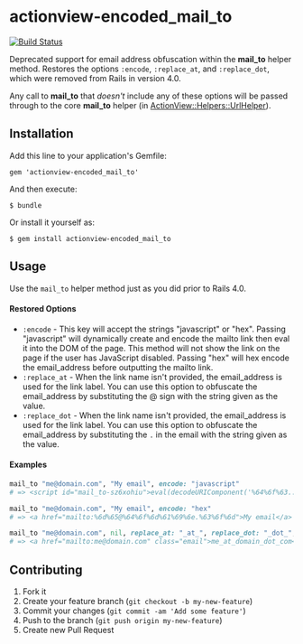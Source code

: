 # actionview-encoded_mail_to 
[![Build Status](https://secure.travis-ci.org/reed/actionview-encoded_mail_to.png)](http://travis-ci.org/reed/actionview-encoded_mail_to)

Deprecated support for email address obfuscation within the **mail_to** helper method.  Restores the options `:encode`, `:replace_at`,  and `:replace_dot`, which were removed from Rails in version 4.0.  

Any call to **mail_to** that _doesn't_ include any of these options will be passed through to the core **mail_to** helper (in [ActionView::Helpers::UrlHelper](https://github.com/rails/rails/blob/master/actionpack/lib/action_view/helpers/url_helper.rb)).

## Installation

Add this line to your application's Gemfile:

    gem 'actionview-encoded_mail_to'

And then execute:

    $ bundle

Or install it yourself as:

    $ gem install actionview-encoded_mail_to

## Usage

Use the `mail_to` helper method just as you did prior to Rails 4.0.

#### Restored Options

 * `:encode` - This key will accept the strings "javascript" or "hex".
   Passing "javascript" will dynamically create and encode the mailto link then
   eval it into the DOM of the page. This method will not show the link on
   the page if the user has JavaScript disabled. Passing "hex" will hex
   encode the email_address before outputting the mailto link.
 * `:replace_at` - When the link name isn't provided, the
   email_address is used for the link label. You can use this option to
   obfuscate the email_address by substituting the @ sign with the string
   given as the value.
 * `:replace_dot` - When the link name isn't provided, the
   email_address is used for the link label. You can use this option to
   obfuscate the email_address by substituting the `.` in the email with the
   string given as the value.

#### Examples

```ruby
mail_to "me@domain.com", "My email", encode: "javascript"
# => <script id="mail_to-sz6xohiu">eval(decodeURIComponent('%64%6f%63...%27%29%3b'))</script>

mail_to "me@domain.com", "My email", encode: "hex"
# => <a href="mailto:%6d%65@%64%6f%6d%61%69%6e.%63%6f%6d">My email</a>

mail_to "me@domain.com", nil, replace_at: "_at_", replace_dot: "_dot_", class: "email"
# => <a href="mailto:me@domain.com" class="email">me_at_domain_dot_com</a>
```

## Contributing

1. Fork it
2. Create your feature branch (`git checkout -b my-new-feature`)
3. Commit your changes (`git commit -am 'Add some feature'`)
4. Push to the branch (`git push origin my-new-feature`)
5. Create new Pull Request
